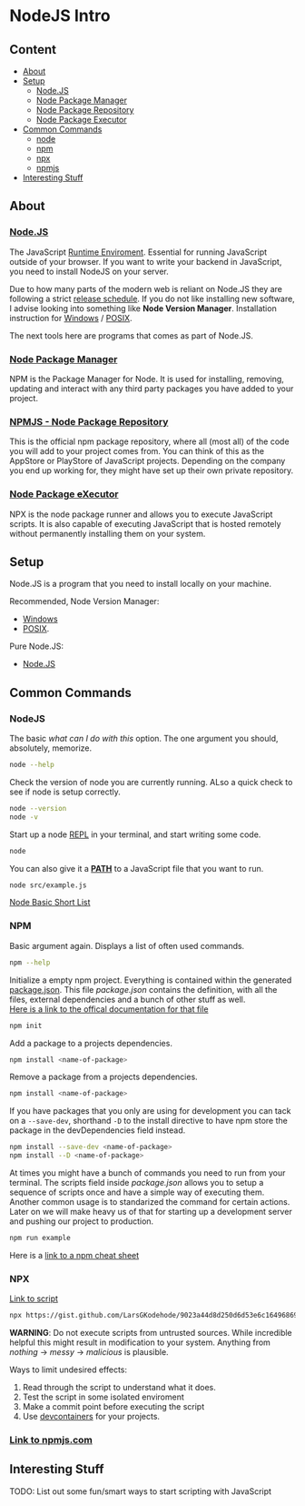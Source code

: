 # NodeJS Intro

## Content
- [About](#about)
- [Setup](#setup)
  - [Node.JS](#nodejs)
  - [Node Package Manager](#node-package-manager)
  - [Node Package Repository](#npmjs---node-package-repository)
  - [Node Package Executor](#node-package-executor)
- [Common Commands](#common-commands)
  - [node](#node)
  - [npm](#npm)
  - [npx](#npx)
  - [npmjs](#npmjs)
- [Interesting Stuff](#interesting-stuff)

## About

### [Node.JS](https://nodejs.org/en/)

The JavaScript [Runtime Enviroment](https://en.wikipedia.org/wiki/Runtime_system). Essential for running JavaScript outside of your browser. If you want to write your backend in JavaScript, you need to install NodeJS on your server.

Due to how many parts of the modern web is reliant on Node.JS they are following a strict [release schedule](https://nodejs.dev/en/about/releases/). If you do not like installing new software, I advise looking into something like **Node Version Manager**. Installation instruction for [Windows](https://github.com/coreybutler/nvm-windows#installation--upgrades) / [POSIX](https://github.com/nvm-sh/nvm).

The next tools here are programs that comes as part of Node.JS.

### [Node Package Manager](https://docs.npmjs.com/)

NPM is the Package Manager for Node. It is used for installing, removing, updating and interact with any third party packages you have added to your project.

### [NPMJS - Node Package Repository](https://www.npmjs.com/)

This is the official npm package repository, where all (most all) of the code you will add to your project comes from. You can think of this as the AppStore or PlayStore of JavaScript projects. Depending on the company you end up working for, they might have set up their own private repository.

### [Node Package <s>e</s>Xecutor]((https://www.npmjs.com/package/npx))

NPX is the node package runner and allows you to execute JavaScript scripts. It is also capable of executing JavaScript that is hosted remotely without permanently installing them on your system.

## Setup

Node.JS is a program that you need to install locally on your machine.

Recommended, Node Version Manager:
- [Windows](https://github.com/coreybutler/nvm-windows#installation--upgrades)
- [POSIX](https://github.com/nvm-sh/nvm).

Pure Node.JS:
- [Node.JS](https://nodejs.org/)

## Common Commands

### NodeJS
The basic *what can I do with this* option. The one argument you should, absolutely, memorize.
```sh
node --help
```

Check the version of node you are currently running. ALso a quick check to see if node is setup correctly.
```sh
node --version
node -v
```

Start up a node [REPL](https://en.wikipedia.org/wiki/Read%E2%80%93eval%E2%80%93print_loop) in your terminal, and start writing some code.
```sh
node
```

You can also give it a [**PATH**](https://en.wikipedia.org/wiki/Path_(computing)) to a JavaScript file that you want to run.
```sh
node src/example.js
```

[Node Basic Short List](https://www.codecademy.com/learn/learn-node-js/modules/intro-to-node-js/cheatsheet)

### NPM

Basic argument again. Displays a list of often used commands.
```sh
npm --help
```

Initialize a empty npm project. Everything is contained within the generated [package.json](package.json). This file *package.json* contains the definition, with all the files, external dependencies and a bunch of other stuff as well. <br>[Here is a link to the offical documentation for that file](https://docs.npmjs.com/cli/v9/configuring-npm/package-json)
```sh
npm init
```

Add a package to a projects dependencies.
```sh
npm install <name-of-package>
```

Remove a package from a projects dependencies.
```sh
npm install <name-of-package>
```

If you have packages that you only are using for development you can tack on a ```--save-dev```, shorthand ```-D``` to the install directive to have npm store the package in the devDependencies field instead.
```sh
npm install --save-dev <name-of-package>
npm install --D <name-of-package>
```

At times you might have a bunch of commands you need to run from your terminal. The scripts field inside *package.json* allows you to setup a sequence of scripts once and have a simple way of executing them. Another common usage is to standarized the command for certain actions. Later on we will make heavy us of that for starting up a development server and pushing our project to production.
```sh
npm run example
```

Here is a [link to a npm cheat sheet](https://devhints.io/npm)

### NPX

[Link to script](https://gist.github.com/LarsGKodehode/9023a44d8d250d6d53e6c164968692ee)
```sh
npx https://gist.github.com/LarsGKodehode/9023a44d8d250d6d53e6c164968692ee
```

**WARNING**: Do not execute scripts from untrusted sources. While incredible helpful this might result in modification to your system. Anything from *nothing* -> *messy* -> *malicious* is plausible.

Ways to limit undesired effects:
1. Read through the script to understand what it does.
2. Test the script in some isolated enviroment
3. Make a commit point before executing the script
4. Use [devcontainers](https://code.visualstudio.com/docs/devcontainers/containers) for your projects.

### [Link to npmjs.com](https://www.npmjs.com/)

## Interesting Stuff
TODO: List out some fun/smart ways to start scripting with JavaScript